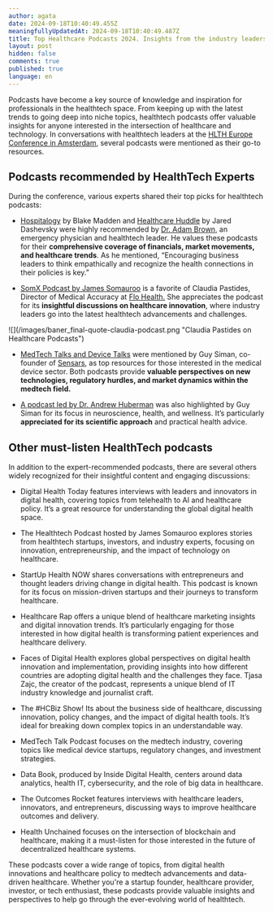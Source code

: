 ```yaml
---
author: agata
date: 2024-09-18T10:40:49.455Z
meaningfullyUpdatedAt: 2024-09-18T10:40:49.487Z
title: Top Healthcare Podcasts 2024. Insights from the industry leaders.
layout: post
hidden: false
comments: true
published: true
language: en
---
```

Podcasts have become a key source of knowledge and inspiration for professionals in the healthtech space. From keeping up with the latest trends to going deep into niche topics, healthtech podcasts offer valuable insights for anyone interested in the intersection of healthcare and technology. In conversations with healthtech leaders at the [HLTH Europe Conference in Amsterdam](https://europe.hlth.com/), several podcasts were mentioned as their go-to resources.

## **Podcasts recommended by HealthTech Experts**

During the conference, various experts shared their top picks for healthtech podcasts:



* [Hospitalogy](https://hospitalogy.com/) by Blake Madden and [Healthcare Huddle](https://www.healthcarehuddle.com/) by Jared Dashevsky were highly recommended by [Dr. Adam Brown](https://www.linkedin.com/in/adambrownmdmba/), an emergency physician and healthtech leader. He values these podcasts for their **comprehensive coverage of financials, market movements, and healthcare trends**. As he mentioned, “Encouraging business leaders to think empathically and recognize the health connections in their policies is key.”



* [SomX Podcast by James Somauroo](https://www.jamessomauroo.com/) is a favorite of Claudia Pastides, Director of Medical Accuracy at [Flo Health.](https://flo.health/) She appreciates the podcast for its **insightful discussions on healthcare innovation**, where industry leaders go into the latest healthtech advancements and challenges.

<div className="image">![](/images/baner_final-quote-claudia-podcast.png "Claudia Pastides on Healthcare Podcasts")</div>

* [MedTech Talks and Device Talks](https://medtechmvp.com/media/medtech-talk-podcast) were mentioned by Guy Siman, co-founder of [Sensars](https://www.sensars.com/), as top resources for those interested in the medical device sector. Both podcasts provide **valuable perspectives on new technologies, regulatory hurdles, and market dynamics within the medtech field.**



* [A podcast led by Dr. Andrew Huberman](https://www.hubermanlab.com/) was also highlighted by Guy Siman for its focus in neuroscience, health, and wellness. It’s particularly **appreciated for its scientific approach** and practical health advice.



## Other must-listen HealthTech podcasts



In addition to the expert-recommended podcasts, there are several others widely recognized for their insightful content and engaging discussions:



* Digital Health Today features interviews with leaders and innovators in digital health, covering topics from telehealth to AI and healthcare policy. It’s a great resource for understanding the global digital health space.



* The Healthtech Podcast hosted by James Somauroo explores stories from healthtech startups, investors, and industry experts, focusing on innovation, entrepreneurship, and the impact of technology on healthcare.



* StartUp Health NOW shares conversations with entrepreneurs and thought leaders driving change in digital health. This podcast is known for its focus on mission-driven startups and their journeys to transform healthcare.



* Healthcare Rap offers a unique blend of healthcare marketing insights and digital innovation trends. It’s particularly engaging for those interested in how digital health is transforming patient experiences and healthcare delivery.



* Faces of Digital Health explores global perspectives on digital health innovation and implementation, providing insights into how different countries are adopting digital health and the challenges they face. Tjasa Zajc, the creator of the podcast, represents a unique blend of IT industry knowledge and journalist craft.



* The #HCBiz Show! Its about the business side of healthcare, discussing innovation, policy changes, and the impact of digital health tools. It’s ideal for breaking down complex topics in an understandable way.



* MedTech Talk Podcast focuses on the medtech industry, covering topics like medical device startups, regulatory changes, and investment strategies.



* Data Book, produced by Inside Digital Health, centers around data analytics, health IT, cybersecurity, and the role of big data in healthcare.



* The Outcomes Rocket features interviews with healthcare leaders, innovators, and entrepreneurs, discussing ways to improve healthcare outcomes and delivery.



* Health Unchained focuses on the intersection of blockchain and healthcare, making it a must-listen for those interested in the future of decentralized healthcare systems.



These podcasts cover a wide range of topics, from digital health innovations and healthcare policy to medtech advancements and data-driven healthcare. Whether you're a startup founder, healthcare provider, investor, or tech enthusiast, these podcasts provide valuable insights and perspectives to help go through the ever-evolving world of healthtech.